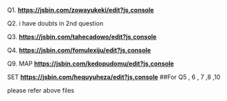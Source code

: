Q1.
**https://jsbin.com/zowayukeki/edit?js,console**


Q2.
i have doubts in 2nd question


Q3.
**https://jsbin.com/tahecadowo/edit?js,console**


Q4.
**https://jsbin.com/fomulexiju/edit?js,console**


Q9.
MAP
**https://jsbin.com/kedopudomu/edit?js,console**

SET
**https://jsbin.com/hequyuheza/edit?js,console**
##For Q5 , 6 , 7 ,8  ,10 

please refer above files 